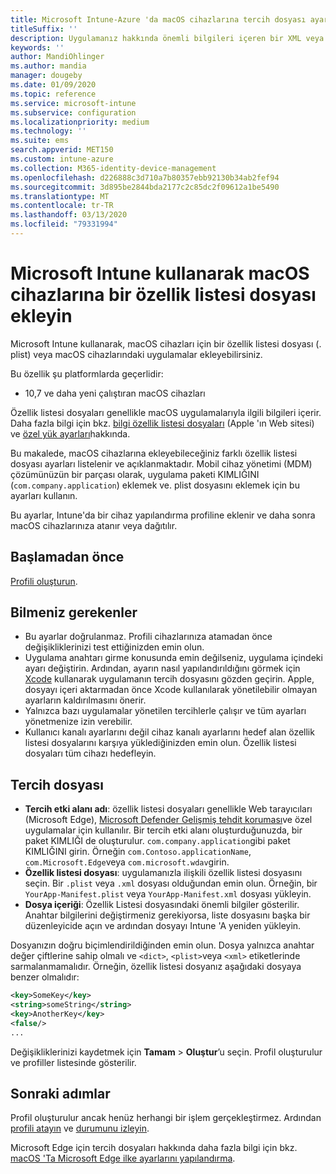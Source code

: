 ```yaml
---
title: Microsoft Intune-Azure 'da macOS cihazlarına tercih dosyası ayarları ekleme | Microsoft Docs
titleSuffix: ''
description: Uygulamanız hakkında önemli bilgileri içeren bir XML veya plist dosyası ekleyin. Özellik Listesi dosyasındaki anahtar bilgilerini değiştirmek ve macOS cihazlarınıza atamak için bir tercih dosyası cihaz yapılandırma profili kullanın.
keywords: ''
author: MandiOhlinger
ms.author: mandia
manager: dougeby
ms.date: 01/09/2020
ms.topic: reference
ms.service: microsoft-intune
ms.subservice: configuration
ms.localizationpriority: medium
ms.technology: ''
ms.suite: ems
search.appverid: MET150
ms.custom: intune-azure
ms.collection: M365-identity-device-management
ms.openlocfilehash: d226888c3d710a7b80357ebb92130b34ab2fef94
ms.sourcegitcommit: 3d895be2844bda2177c2c85dc2f09612a1be5490
ms.translationtype: MT
ms.contentlocale: tr-TR
ms.lasthandoff: 03/13/2020
ms.locfileid: "79331994"
---
```

# <a name="add-a-property-list-file-to-macos-devices-using-microsoft-intune"></a>Microsoft Intune kullanarak macOS cihazlarına bir özellik listesi dosyası ekleyin

Microsoft Intune kullanarak, macOS cihazları için bir özellik listesi dosyası (. plist) veya macOS cihazlarındaki uygulamalar ekleyebilirsiniz.

Bu özellik şu platformlarda geçerlidir:

- 10,7 ve daha yeni çalıştıran macOS cihazları

Özellik listesi dosyaları genellikle macOS uygulamalarıyla ilgili bilgileri içerir. Daha fazla bilgi için bkz. [bilgi özellik listesi dosyaları](https://developer.apple.com/library/archive/documentation/General/Reference/InfoPlistKeyReference/Articles/AboutInformationPropertyListFiles.html) (Apple 'ın Web sitesi) ve [özel yük ayarları](https://support.apple.com/guide/mdm/custom-mdm9abbdbe7/1/web/1)hakkında.

Bu makalede, macOS cihazlarına ekleyebileceğiniz farklı özellik listesi dosyası ayarları listelenir ve açıklanmaktadır. Mobil cihaz yönetimi (MDM) çözümünüzün bir parçası olarak, uygulama paketi KIMLIĞINI (`com.company.application`) eklemek ve. plist dosyasını eklemek için bu ayarları kullanın.

Bu ayarlar, Intune'da bir cihaz yapılandırma profiline eklenir ve daha sonra macOS cihazlarınıza atanır veya dağıtılır.

## <a name="before-you-begin"></a>Başlamadan önce

[Profili oluşturun](device-profile-create.md).

## <a name="what-you-need-to-know"></a>Bilmeniz gerekenler

- Bu ayarlar doğrulanmaz. Profili cihazlarınıza atamadan önce değişikliklerinizi test ettiğinizden emin olun.
- Uygulama anahtarı girme konusunda emin değilseniz, uygulama içindeki ayarı değiştirin. Ardından, ayarın nasıl yapılandırıldığını görmek için [Xcode](https://developer.apple.com/xcode/) kullanarak uygulamanın tercih dosyasını gözden geçirin. Apple, dosyayı içeri aktarmadan önce Xcode kullanılarak yönetilebilir olmayan ayarların kaldırılmasını önerir.
- Yalnızca bazı uygulamalar yönetilen tercihlerle çalışır ve tüm ayarları yönetmenize izin verebilir.
- Kullanıcı kanalı ayarlarını değil cihaz kanalı ayarlarını hedef alan özellik listesi dosyalarını karşıya yüklediğinizden emin olun. Özellik listesi dosyaları tüm cihazı hedefleyin.

## <a name="preference-file"></a>Tercih dosyası

- **Tercih etki alanı adı**: özellik listesi dosyaları genellikle Web tarayıcıları (Microsoft Edge), [Microsoft Defender Gelişmiş tehdit koruması](https://docs.microsoft.com/windows/security/threat-protection/microsoft-defender-atp/microsoft-defender-atp-mac)ve özel uygulamalar için kullanılır. Bir tercih etki alanı oluşturduğunuzda, bir paket KIMLIĞI de oluşturulur. `com.company.application`gibi paket KIMLIĞINI girin. Örneğin `com.Contoso.applicationName`, `com.Microsoft.Edge`veya `com.microsoft.wdav`girin.
- **Özellik listesi dosyası**: uygulamanızla ilişkili özellik listesi dosyasını seçin. Bir `.plist` veya `.xml` dosyası olduğundan emin olun. Örneğin, bir `YourApp-Manifest.plist` veya `YourApp-Manifest.xml` dosyası yükleyin.
- **Dosya içeriği**: Özellik Listesi dosyasındaki önemli bilgiler gösterilir. Anahtar bilgilerini değiştirmeniz gerekiyorsa, liste dosyasını başka bir düzenleyicide açın ve ardından dosyayı Intune 'A yeniden yükleyin.

Dosyanızın doğru biçimlendirildiğinden emin olun. Dosya yalnızca anahtar değer çiftlerine sahip olmalı ve `<dict>`, `<plist>`veya `<xml>` etiketlerinde sarmalanmamalıdır. Örneğin, özellik listesi dosyanız aşağıdaki dosyaya benzer olmalıdır:

```xml
<key>SomeKey</key>
<string>someString</string>
<key>AnotherKey</key>
<false/>
...
```

Değişikliklerinizi kaydetmek için **Tamam** > **Oluştur**’u seçin. Profil oluşturulur ve profiller listesinde gösterilir.

## <a name="next-steps"></a>Sonraki adımlar

Profil oluşturulur ancak henüz herhangi bir işlem gerçekleştirmez. Ardından [profili atayın](device-profile-assign.md) ve [durumunu izleyin](device-profile-monitor.md).

Microsoft Edge için tercih dosyaları hakkında daha fazla bilgi için bkz. [macOS 'Ta Microsoft Edge ilke ayarlarını yapılandırma](https://docs.microsoft.com/deployedge/configure-microsoft-edge-on-mac).
